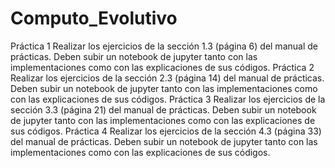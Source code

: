 # Computo_Evolutivo

Práctica 1 Realizar los ejercicios de la sección 1.3 (página 6) del manual de prácticas. Deben subir un notebook de jupyter tanto con las implementaciones como con las explicaciones de sus códigos.
Práctica 2 Realizar los ejercicios de la sección 2.3 (página 14) del manual de prácticas. Deben subir un notebook de jupyter tanto con las implementaciones como con las explicaciones de sus códigos.
Práctica 3 Realizar los ejercicios de la sección 3.3 (página 21) del manual de prácticas. Deben subir un notebook de jupyter tanto con las implementaciones como con las explicaciones de sus códigos.
Práctica 4 Realizar los ejercicios de la sección 4.3 (página 33) del manual de prácticas. Deben subir un notebook de jupyter tanto con las implementaciones como con las explicaciones de sus códigos.
